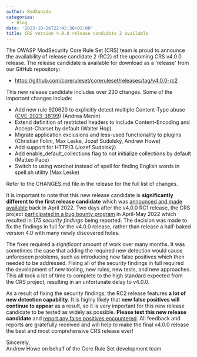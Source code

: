```yaml
---
author: RedXanadu
categories:
  - Blog
date: '2023-10-26T22:42:38+02:00'
title: CRS version 4.0.0 release candidate 2 available
---
```



The OWASP ModSecurity Core Rule Set (CRS) team is proud to announce the availability of release candidate 2 (RC2) of the upcoming CRS v4.0.0 release. The release candidate is available for download as a 'release' from our GitHub repository:

- <https://github.com/coreruleset/coreruleset/releases/tag/v4.0.0-rc2>

This new release candidate includes over 230 changes. Some of the important changes include:

- Add new rule 920620 to explicitly detect multiple Content-Type abuse ([CVE-2023-38199](https://coreruleset.org/20230717/cve-2023-38199-multiple-content-type-headers/)) (Andrea Menin)
- Extend definition of restricted headers to include Content-Encoding and Accept-Charset by default (Walter Hop)
- Migrate application exclusions and less-used functionality to plugins (Christian Folini, Max Leske, Jozef Sudolský, Andrew Howe)
- Add support for HTTP/3 (Jozef Sudolský)
- Add enable\_default\_collections flag to not initialize collections by default (Matteo Pace)
- Switch to using wordnet instead of spell for finding English words in spell.sh utility (Max Leske)

Refer to the CHANGES.md file in the release for the full list of changes.

It is important to note that this new release candidate is **significantly different to the first release candidate** which was [announced and made available](https://coreruleset.org/20220428/coreruleset-v4-rc1-available/) back in April 2022. Two days after the v4.0.0 RC1 release, the CRS project [participated in a bug bounty program](https://coreruleset.org/20230509/what-we-learnt-from-our-bug-bounty-program-its-not-for-the-faint-of-heart/) in April-May 2022 which resulted in *175 security findings* being reported. The decision was made to fix the findings in full for the v4.0.0 release, rather than release a half-baked version 4.0 with many newly discovered holes.

The fixes required a *significant* amount of work over many months. It was sometimes the case that adding the required new detection would cause unforeseen problems, such as introducing new false positives which then needed to be addressed. Fixing all of the security findings in full required the development of new tooling, new rules, new tests, and new approaches. This all took a lot of time to complete to the high standard expected from the CRS project, resulting in an unfortunate delay to v4.0.0.

As a result of fixing the security findings, the RC2 release features **a lot of new detection capability**. It is highly likely that **new false positives will continue to appear** as a result, so it is very important for this new release candidate to be tested as widely as possible. **Please test this new release candidate** and [report any false positives encountered](https://github.com/coreruleset/coreruleset/issues/new?assignees=&labels=%3Aheavy_plus_sign%3A+False+Positive&projects=&template=01_false-positive.md&title=). All feedback and reports are gratefully received and will help to make the final v4.0.0 release the best and most comprehensive CRS release ever!

Sincerely,  
Andrew Howe on behalf of the Core Rule Set development team
